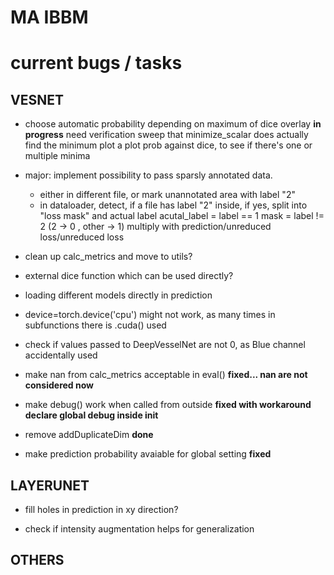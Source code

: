 # MA IBBM


# current bugs / tasks

## VESNET

* choose automatic probability depending on maximum of dice overlay
**in progress** need verification sweep that minimize_scalar does actually find the minimum
 plot a plot prob against dice, to see if there's one or multiple minima



* major: implement possibility to pass sparsly annotated data.
  - either in different file, or mark unannotated area with label "2"
  - in dataloader, detect, if a file has label "2" inside, if yes, split
    into "loss mask" and actual label
    acutal_label = label == 1
    mask = label != 2    (2 -> 0   , other -> 1) multiply with prediction/unreduced loss/unreduced loss



* clean up calc_metrics and move to utils?

* external dice function which can be used directly?

* loading different models directly in prediction

* device=torch.device('cpu') might not work, as many times in subfunctions there is .cuda() used

* check if values passed to DeepVesselNet are not 0, as Blue channel accidentally used

* make nan from calc_metrics acceptable in eval()
  **fixed... nan are not considered now**

* make debug() work when called from outside
  **fixed with workaround declare global debug inside __init__**

* remove addDuplicateDim
  **done**

* make prediction probability avaiable for global setting
  **fixed**

##  LAYERUNET
* fill holes in prediction in xy direction?

* check if intensity augmentation helps for generalization
##  OTHERS




